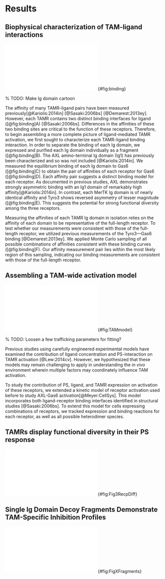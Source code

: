  # Results

## Biophysical characterization of TAM-ligand interactions

![**Biophysical characterization of TAM-ligand interactions.** A) Schematic of the TAM Ig fragments used for receptor-ligand affinity measurements. B) Coomassie gel of each fragment expressed and purified. C) Equilibrium binding curves measured in parallel. D) Fit of each Ig domain affinity. E) Quantification of asymmetry in Ig domain affinity for each TAMR. Error bars indicate 95% confidence intervals from the fits of each Ig domain affinity. F) Comparison of Tyro3 Ig affinities measured here to those measured previously [@Demarest:2013ey].](./Figures/figure1.pdf){#fig:binding}

% TODO: Make Ig domain cartoon

The affinity of many TAMR-ligand pairs have been measured previously[@Kariolis:2014in] [@Sasaki:2006bs] [@Demarest:2013ey]. However, each TAMR contains two distinct binding interfaces for ligand ([@fig:binding]A) [@Sasaki:2006bs]. Differences in the affinities of these two binding sites are critical to the function of these receptors. Therefore, to begin assembling a more complete picture of ligand-mediated TAMR activation, we first sought to characterize each TAMR-ligand binding interaction. In order to separate the binding of each Ig domain, we expressed and purified each Ig domain individually as a fragment ([@fig:binding]B). The AXL amino-terminal Ig domain (Ig1) has previously been characterized and so was not included [@Kariolis:2014in]. We measured the equilibrium binding of each Ig domain to Gas6 ([@fig:binding]C) to obtain the pair of affinities of each receptor for Gas6 ([@fig:binding]D). Each affinity pair suggests a distinct binding model for each receptor. As documented in previous studies, AXL demonstrates strongly asymmetric binding with an Ig1 domain of remarkably high affinity[@Kariolis:2014in]. In contrast, each MerTK Ig domain is of nearly identical affinity and Tyro3 shows reversed asymmetry of lesser magnitude ([@fig:binding]E). This suggests the potential for strong functional diversity among the three receptors.

Measuring the affinities of each TAMR Ig domain in isolation relies on the affinity of each domain to be representative of the full-length receptor. To test whether our measurements were consistent with those of the full-length receptor, we utilized previous measurements of the Tyro3—Gas6 binding [@Demarest:2013ey]. We applied Monte Carlo sampling of all possible combinations of affinities consistent with these binding curves ([@fig:binding]F). Our affinity measurement pair lies within the most likely region of this sampling, indicating our binding measurements are consistent with those of the full-length receptor.





## Assembling a TAM-wide activation model





![**Biophysical characterization of TAM-ligand interactions.** ](./Figures/figure2.pdf){#fig:TAMmodel}

% TODO: Loosen a few trafficking parameters for fitting?

Previous studies using carefully engineered experimental models have examined the contribution of ligand concentration and PS-interaction on TAMR activation [@Lew:2014cv]. However, we hypothesized that these models may remain challenging to apply in understanding the *in vivo* environment wherein multiple factors may coordinately influence TAM activation.


To study the contribution of PS, ligand, and TAMR expression on activation of these receptors, we extended a kinetic model of receptor activation used before to study AXL-Gas6 activation[@Meyer:CellSys]. This model incorporates both ligand-receptor binding interfaces identified in structural studies [@Sasaki:2006bs]. To extend this model for cells expressing combinations of receptors, we tracked expression and binding reactions for each receptor, as well as all possible heterodimer species.





## TAMRs display functional diversity in their PS response

![**TAMRs display functional diversity in their PS response.** A) With other conditions held constant, the fraction of TAM expression that is AXL varied from 0 to 1. B-C) Total and surface (B), and active (C) TAMR in cells with varying AXL expression. D) PS-bound ligand on the surface of cells with varying AXL expression. E) Cumulative endocytosis within the PS-rich fraction in cells with varying AXL expression.](./Figures/figure3.pdf){#fig:Fig3RecpDiff}





## Single Ig Domain Decoy Fragments Demonstrate TAM-Specific Inhibition Profiles

![**A model of TAMR decoy fragment effect.**  A) B) Schematic of the binding processes governing a model of TAM decoy fragment effect. Decoy fragment binding processes are shown in pink. C-D) Predicted effect on active (C) and surface (D) receptor abundance for a fragment with 1 nM affinity. E-F) Predicted effect on active (C) and surface (D) receptor abundance for each receptor fragment.](./Figures/figure4.pdf){#fig:FigXFragments}
